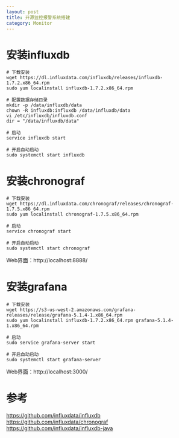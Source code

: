 ```yaml
---
layout: post
title: 开源监控报警系统搭建
category: Monitor
---
```


# 安装influxdb
```
# 下载安装
wget https://dl.influxdata.com/influxdb/releases/influxdb-1.7.2.x86_64.rpm
sudo yum localinstall influxdb-1.7.2.x86_64.rpm

# 配置数据存储目录
mkdir -p /data/influxdb/data
chown -R influxdb:influxdb /data/influxdb/data
vi /etc/influxdb/influxdb.conf
dir = "/data/influxdb/data"

# 启动
service influxdb start

# 开启自动启动
sudo systemctl start influxdb
```

# 安装chronograf
```
# 下载安装
wget https://dl.influxdata.com/chronograf/releases/chronograf-1.7.5.x86_64.rpm
sudo yum localinstall chronograf-1.7.5.x86_64.rpm

# 启动
service chronograf start

# 开启自动启动
sudo systemctl start chronograf
```

Web界面：http://localhost:8888/


# 安装grafana
```
# 下载安装
wget https://s3-us-west-2.amazonaws.com/grafana-releases/release/grafana-5.1.4-1.x86_64.rpm
sudo yum localinstall influxdb-1.7.2.x86_64.rpm grafana-5.1.4-1.x86_64.rpm

# 启动
sudo service grafana-server start

# 开启自动启动
sudo systemctl start grafana-server
```

Web界面：http://localhost:3000/

# 参考
https://github.com/influxdata/influxdb
https://github.com/influxdata/chronograf
https://github.com/influxdata/influxdb-java
